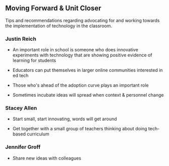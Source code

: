 ## Moving Forward & Unit Closer

Tips and recommendations regarding advocating for and working towards the implementation of technology in the classroom.


### Justin Reich

- An important role in school is someone who does innovative experiments with
  technology that are showing positive evidence of learning for students

- Educators can put themselves in larger online communities interested in ed
  tech

- Those who's ahead of the adoption curve plays an important role

- Sometimes incubate ideas will spread when context & personnel change


### Stacey Allen

- Start small, start innovating, words will get around

- Get together with a small group of teachers thinking about doing tech-based
  curriculum


### Jennifer Groff

- Share new ideas with colleagues

